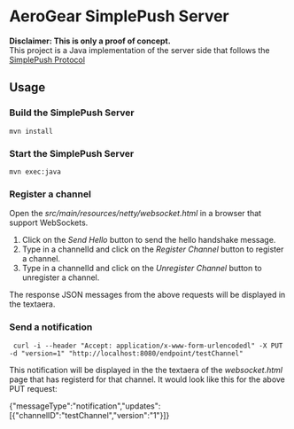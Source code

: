 # AeroGear SimplePush Server
__Disclaimer: This is only a proof of concept.__  
This project is a Java implementation of the server side that follows the [SimplePush Protocol](https://wiki.mozilla.org/WebAPI/SimplePush/Protocol)

## Usage

### Build the SimplePush Server

    mvn install

### Start the SimplePush Server

    mvn exec:java
    
### Register a channel 
Open the _src/main/resources/netty/websocket.html_ in a browser that support WebSockets.  

1. Click on the _Send Hello_ button to send the hello handshake message.  
2. Type in a channelId and click on the _Register Channel_ button to register a channel.   
2. Type in a channelId and click on the _Unregister Channel_ button to unregister a channel.   

The response JSON messages from the above requests will be displayed in the textaera.

### Send a notification

     curl -i --header "Accept: application/x-www-form-urlencodedl" -X PUT -d "version=1" "http://localhost:8080/endpoint/testChannel"
     
This notification will be displayed in the the textaera of the _websocket.html_ page that has registerd for that 
channel. It would look like this for the above PUT request:

   {"messageType":"notification","updates":[{"channelID":"testChannel","version":"1"}]} 
   